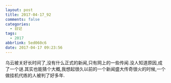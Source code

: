 ```yaml
---
layout: post
title: 2017-04-17_92
comments: false
categories:
  - 日记
tags:
  - 2017
abbrlink: 5ed060c6
date: 2017-04-17 09:23:56
---
```


  乌云被关好长时间了,没有什么正式的新闻,只有网上的一些传闻.没人知道原因,成了一个谜.其实也能猜个大概,我想起很久以前的一个新闻盛大传奇很火的时候,一个做挂机代练的人被判了好多年.
